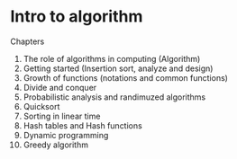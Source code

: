 # Intro to algorithm   
Chapters  
1. The role of algorithms in computing (Algorithm)      
2. Getting started (Insertion sort, analyze and design)   
3. Growth of functions (notations and common functions)   
4. Divide and conquer   
5. Probabilistic analysis and randimuzed algorithms   
7. Quicksort   
8. Sorting in linear time   
11. Hash tables and Hash functions   
15. Dynamic programming    
16. Greedy algorithm   
